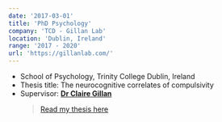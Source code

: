 ```yaml
---
date: '2017-03-01'
title: 'PhD Psychology'
company: 'TCD - Gillan Lab'
location: 'Dublin, Ireland'
range: '2017 - 2020'
url: 'https://gillanlab.com/'
---
```


- School of Psychology, Trinity College Dublin, Ireland
- Thesis title: The neurocognitive correlates of compulsivity
- Supervisor: **[Dr Claire Gillan](https://gillanlab.com/)**
  > [Read my thesis here](/files/SeowXingFangTricia_theNeurocognitiveCorrelatesofCompulsivity.pdf)
